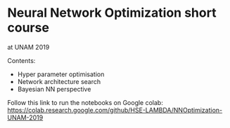 # Neural Network Optimization short course
at UNAM 2019

Contents:

- Hyper parameter optimisation
- Network architecture search
- Bayesian NN perspective


Follow this link to run the notebooks on Google colab: 
https://colab.research.google.com/github/HSE-LAMBDA/NNOptimization-UNAM-2019
